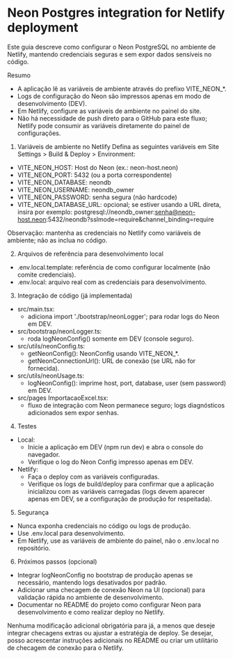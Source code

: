 # Neon Postgres integration for Netlify deployment

Este guia descreve como configurar o Neon PostgreSQL no ambiente de Netlify, mantendo credenciais seguras e sem expor dados sensíveis no código.

Resumo
- A aplicação lê as variáveis de ambiente através do prefixo VITE_NEON_*.
- Logs de configuração do Neon são impressos apenas em modo de desenvolvimento (DEV).
- Em Netlify, configure as variáveis de ambiente no painel do site.
- Não há necessidade de push direto para o GitHub para este fluxo; Netlify pode consumir as variáveis diretamente do painel de configurações.

1) Variáveis de ambiente no Netlify
Defina as seguintes variáveis em Site Settings > Build & Deploy > Environment:

- VITE_NEON_HOST: Host do Neon (ex.: neon-host.neon)
- VITE_NEON_PORT: 5432 (ou a porta correspondente)
- VITE_NEON_DATABASE: neondb
- VITE_NEON_USERNAME: neondb_owner
- VITE_NEON_PASSWORD: senha segura (não hardcode)
- VITE_NEON_DATABASE_URL: opcional; se estiver usando a URL direta, insira por exemplo:
  postgresql://neondb_owner:senha@neon-host.neon:5432/neondb?sslmode=require&channel_binding=require

Observação: mantenha as credenciais no Netlify como variáveis de ambiente; não as inclua no código.

2) Arquivos de referência para desenvolvimento local
- .env.local.template: referência de como configurar localmente (não comite credenciais).
- .env.local: arquivo real com as credenciais para desenvolvimento.

3) Integração de código (já implementada)
- src/main.tsx:
  - adiciona import './bootstrap/neonLogger'; para rodar logs do Neon em DEV.
- src/bootstrap/neonLogger.ts:
  - roda logNeonConfig() somente em DEV (console seguro).
- src/utils/neonConfig.ts:
  - getNeonConfig(): NeonConfig usando VITE_NEON_*.
  - getNeonConnectionUrl(): URL de conexão (se URL não for fornecida).
- src/utils/neonUsage.ts:
  - logNeonConfig(): imprime host, port, database, user (sem password) em DEV.
- src/pages ImportacaoExcel.tsx:
  - fluxo de integração com Neon permanece seguro; logs diagnósticos adicionados sem expor senhas.

4) Testes
- Local:
  - Inicie a aplicação em DEV (npm run dev) e abra o console do navegador.
  - Verifique o log do Neon Config impresso apenas em DEV.
- Netlify:
  - Faça o deploy com as variáveis configuradas.
  - Verifique os logs de build/deploy para confirmar que a aplicação inicializou com as variáveis carregadas (logs devem aparecer apenas em DEV, se a configuração de produção for respeitada).

5) Segurança
- Nunca exponha credenciais no código ou logs de produção.
- Use .env.local para desenvolvimento.
- Em Netlify, use as variáveis de ambiente do painel, não o .env.local no repositório.

6) Próximos passos (opcional)
- Integrar logNeonConfig no bootstrap de produção apenas se necessário, mantendo logs desativados por padrão.
- Adicionar uma checagem de conexão Neon na UI (opcional) para validação rápida no ambiente de desenvolvimento.
- Documentar no README do projeto como configurar Neon para desenvolvimento e como realizar deploy no Netlify.

Nenhuma modificação adicional obrigatória para já, a menos que deseje integrar checagens extras ou ajustar a estratégia de deploy. Se desejar, posso acrescentar instruções adicionais no README ou criar um utilitário de checagem de conexão para o Netlify.

